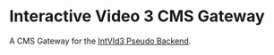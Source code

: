 # Interactive Video 3 CMS Gateway

A CMS Gateway for the [IntVId3 Pseudo Backend](https://github.com/sdsc-hpc-training-dev/intvid3).
